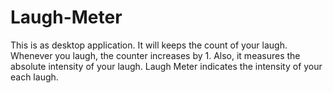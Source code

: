 Laugh-Meter
===========

This is as desktop application.
It will keeps the count of your laugh. Whenever you laugh, the counter increases by 1.
Also, it measures the absolute intensity of your laugh. Laugh Meter indicates the intensity of your each laugh.
